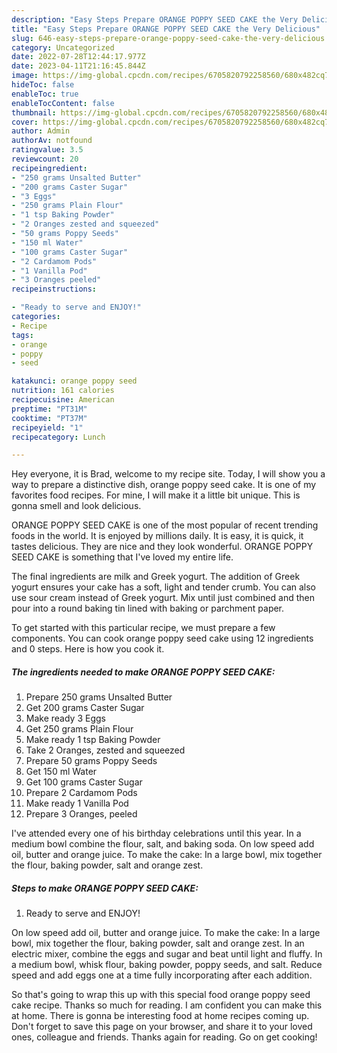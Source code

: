 ```yaml
---
description: "Easy Steps Prepare ORANGE POPPY SEED CAKE the Very Delicious"
title: "Easy Steps Prepare ORANGE POPPY SEED CAKE the Very Delicious"
slug: 646-easy-steps-prepare-orange-poppy-seed-cake-the-very-delicious
category: Uncategorized
date: 2022-07-28T12:44:17.977Z
date: 2023-04-11T21:16:45.844Z
image: https://img-global.cpcdn.com/recipes/6705820792258560/680x482cq70/orange-poppy-seed-cake-recipe-main-photo.jpg
hideToc: false
enableToc: true
enableTocContent: false
thumbnail: https://img-global.cpcdn.com/recipes/6705820792258560/680x482cq70/orange-poppy-seed-cake-recipe-main-photo.jpg
cover: https://img-global.cpcdn.com/recipes/6705820792258560/680x482cq70/orange-poppy-seed-cake-recipe-main-photo.jpg
author: Admin
authorAv: notfound
ratingvalue: 3.5
reviewcount: 20
recipeingredient:
- "250 grams Unsalted Butter"
- "200 grams Caster Sugar"
- "3 Eggs"
- "250 grams Plain Flour"
- "1 tsp Baking Powder"
- "2 Oranges zested and squeezed"
- "50 grams Poppy Seeds"
- "150 ml Water"
- "100 grams Caster Sugar"
- "2 Cardamom Pods"
- "1 Vanilla Pod"
- "3 Oranges peeled"
recipeinstructions:

- "Ready to serve and ENJOY!"
categories:
- Recipe
tags:
- orange
- poppy
- seed

katakunci: orange poppy seed 
nutrition: 161 calories
recipecuisine: American
preptime: "PT31M"
cooktime: "PT37M"
recipeyield: "1"
recipecategory: Lunch

---
```



Hey everyone, it is Brad, welcome to my recipe site. Today, I will show you a way to prepare a distinctive dish, orange poppy seed cake. It is one of my favorites food recipes. For mine, I will make it a little bit unique. This is gonna smell and look delicious.

ORANGE POPPY SEED CAKE is one of the most popular of recent trending foods in the world. It is enjoyed by millions daily. It is easy, it is quick, it tastes delicious. They are nice and they look wonderful. ORANGE POPPY SEED CAKE is something that I've loved my entire life.

The final ingredients are milk and Greek yogurt. The addition of Greek yogurt ensures your cake has a soft, light and tender crumb. You can also use sour cream instead of Greek yogurt. Mix until just combined and then pour into a round baking tin lined with baking or parchment paper.


To get started with this particular recipe, we must prepare a few components. You can cook orange poppy seed cake using 12 ingredients and 0 steps. Here is how you cook it.

<!--inarticleads1-->

##### The ingredients needed to make ORANGE POPPY SEED CAKE:

1. Prepare 250 grams Unsalted Butter
1. Get 200 grams Caster Sugar
1. Make ready 3 Eggs
1. Get 250 grams Plain Flour
1. Make ready 1 tsp Baking Powder
1. Take 2 Oranges, zested and squeezed
1. Prepare 50 grams Poppy Seeds
1. Get 150 ml Water
1. Get 100 grams Caster Sugar
1. Prepare 2 Cardamom Pods
1. Make ready 1 Vanilla Pod
1. Prepare 3 Oranges, peeled


I&#39;ve attended every one of his birthday celebrations until this year. In a medium bowl combine the flour, salt, and baking soda. On low speed add oil, butter and orange juice. To make the cake: In a large bowl, mix together the flour, baking powder, salt and orange zest. 

<!--inarticleads2-->

##### Steps to make ORANGE POPPY SEED CAKE:


1. Ready to serve and ENJOY!

On low speed add oil, butter and orange juice. To make the cake: In a large bowl, mix together the flour, baking powder, salt and orange zest. In an electric mixer, combine the eggs and sugar and beat until light and fluffy. In a medium bowl, whisk flour, baking powder, poppy seeds, and salt. Reduce speed and add eggs one at a time fully incorporating after each addition. 

So that's going to wrap this up with this special food orange poppy seed cake recipe. Thanks so much for reading. I am confident you can make this at home. There is gonna be interesting food at home recipes coming up. Don't forget to save this page on your browser, and share it to your loved ones, colleague and friends. Thanks again for reading. Go on get cooking!
